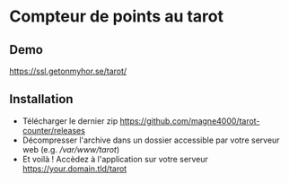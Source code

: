 # Compteur de points au tarot
## Demo
https://ssl.getonmyhor.se/tarot/

## Installation
- Télécharger le dernier zip https://github.com/magne4000/tarot-counter/releases
- Décompresser l'archive dans un dossier accessible par votre serveur web (e.g. _/var/www/tarot_)
- Et voilà ! Accèdez à l'application sur votre serveur https://your.domain.tld/tarot